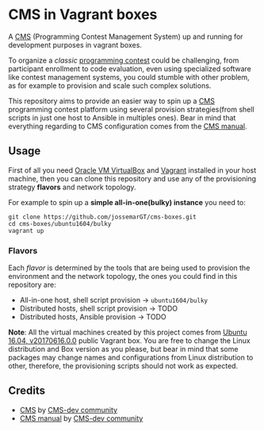 # CMS in Vagrant boxes

A [CMS](https://github.com/cms-dev/cms) (Programming Contest Management System)
up and running for development purposes in vagrant boxes.

To organize a *classic* [programming contest](https://en.wikipedia.org/wiki/Competitive_programming)
could be challenging, from participant enrollment to code evaluation, even
using specialized software like contest management systems, you could stumble
with other problem, as for example to provision and scale such complex
solutions.

This repository aims to provide an easier way to spin up a [CMS](https://github.com/cms-dev/cms)
programming contest platform using several provision strategies(from shell
scripts in just one host to Ansible in multiples ones). Bear in mind that
everything regarding to CMS configuration comes from the [CMS manual](http://cms.readthedocs.io/en/latest/index.html).

## Usage

First of all you need [Oracle VM VirtualBox](https://www.virtualbox.org/wiki/Downloads)
and [Vagrant](https://www.vagrantup.com/docs/installation/) installed in your
host machine, then you can clone this repository and use any of the
provisioning strategy **flavors** and network topology.

For example to spin up  a **simple all-in-one(bulky) instance** you need to:

```shell
git clone https://github.com/jossemarGT/cms-boxes.git
cd cms-boxes/ubuntu1604/bulky
vagrant up
```

### Flavors

Each *flavor* is determined by the tools that are being used to provision the
environment and the network topology, the ones you could find in this
repository are:

- All-in-one host, shell script provision -> `ubuntu1604/bulky`
- Distributed hosts, shell script provision -> TODO
- Distributed hosts, Ansible provision -> TODO

**Note**: All the virtual machines created by this project comes from [Ubuntu
16.04, v20170616.0.0](https://atlas.hashicorp.com/ubuntu/boxes/xenial64)
public Vagrant box. You are free to change the Linux distribution and Box
version as you please, but bear in mind that some packages may change names
and configurations from Linux distribution to other, therefore, the
provisioning scripts should not work as expected.

## Credits

- [CMS](https://github.com/cms-dev/cms) by [CMS-dev community](https://github.com/cms-dev/cms/blob/master/AUTHORS.txt)
- [CMS manual](http://cms.readthedocs.io/en/latest/index.html) by [CMS-dev community](https://github.com/cms-dev/cms/blob/master/AUTHORS.txt)
